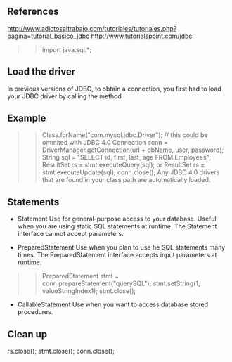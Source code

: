 References
----------
http://www.adictosaltrabajo.com/tutoriales/tutoriales.php?pagina=tutorial_basico_jdbc
http://www.tutorialspoint.com/jdbc

>> import java.sql.*;

Load the driver
---------------
In previous versions of JDBC, to obtain a connection, you first had to load your JDBC driver by calling the method 

Example
-------
>> Class.forName("com.mysql.jdbc.Driver"); // this could be ommited with JDBC 4.0 
>> Connection conn = DriverManager.getConnection(url + dbName, user, password);
>> String sql = "SELECT id, first, last, age FROM Employees";
>> ResultSet rs = stmt.executeQuery(sql);
or 
>> ResultSet rs = stmt.executeUpdate(sql);
>> conn.close();
Any JDBC 4.0 drivers that are found in your class path are automatically loaded.

Statements
----------
- Statement
Use for general-purpose access to your database. Useful when you are using static SQL statements at runtime. The Statement interface cannot accept parameters.

- PreparedStatement
Use when you plan to use he SQL statements many times. The PreparedStatement interface accepts input parameters at runtime.
>> PreparedStatement stmt = conn.prepareStatement("querySQL");
>> stmt.setString(1, valueStringIndex1);
>> stmt.close();

- CallableStatement
Use when you want to access database stored procedures. 

Clean up
--------
rs.close();
stmt.close();
conn.close();